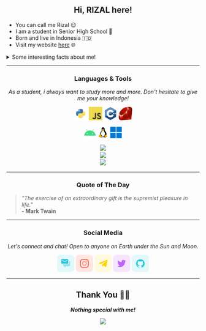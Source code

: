 <h2 align="center"> Hi, RIZAL here!</h2>

- You can call me Rizal 😉
- I am a student in Senior High School 🏫
- Born and live in Indonesia 🇮🇩
- Visit my website <a href=https://rzlamrr.me>here</a> 🌐

<details>
    <summary>Some interesting facts about me!</summary>

    - Settled in Madura Island 🌏

    - Playing game in free time 🎮

    - Also watching movies, listening to music and coding ⭐️

</details>

<hr>
<h3 align="center">Languages & Tools</h3>
<p align="center"><i>As a student, i always want to study more and more. Don't hesitate to give me your knowledge!</i></p>
<p align="center">
<code><img height="35" src="https://raw.githubusercontent.com/github/explore/80688e429a7d4ef2fca1e82350fe8e3517d3494d/topics/python/python.png"></code>
<code><img height="35" src="https://raw.githubusercontent.com/github/explore/80688e429a7d4ef2fca1e82350fe8e3517d3494d/topics/javascript/javascript.png"></code>
<code><img height="35" src="https://raw.githubusercontent.com/github/explore/80688e429a7d4ef2fca1e82350fe8e3517d3494d/topics/cpp/cpp.png"></code>
<code><img height="35" src="https://raw.githubusercontent.com/github/explore/80688e429a7d4ef2fca1e82350fe8e3517d3494d/topics/ruby/ruby.png"></code>
</p>
<p align="center">
<code><img height="30" src="https://raw.githubusercontent.com/github/explore/80688e429a7d4ef2fca1e82350fe8e3517d3494d/topics/android/android.png"></code>
<code><img height="30" src="https://raw.githubusercontent.com/github/explore/80688e429a7d4ef2fca1e82350fe8e3517d3494d/topics/linux/linux.png"></code>
<code><img height="30" src="https://raw.githubusercontent.com/github/explore/80688e429a7d4ef2fca1e82350fe8e3517d3494d/topics/windows/windows.png"></code>
</p>
<p align="center">
<a href="https://rzlamrr.github.io" alt="rzlamrr's top languages"><img src="https://dvst-stats.vercel.app/api/top-langs/?username=rzlamrr&langs_count=6&layout=compact&theme=tokyonight&show_icons=true"></a>
<br>
<a href="https://rzlamrr.github.io" alt="rzlamrr's github streak"><img src="https://dvst-streak.herokuapp.com/?user=rzlamrr&theme=tokyonight&fire=DD472C"></a>
<br>
<a href="https://rzlamrr.github.io" alt="rzlamrr's github stat"><img src="https://dvst-stats.vercel.app/api?username=rzlamrr&theme=tokyonight&show_icons=true"></a>
</p>

<hr>
<h3 align="center">Quote of The Day</h3>
<p align="center">
<blockquote>
<i>"The exercise of an extraordinary gift is the supremist pleasure in life."</i>
<br>
<b>- Mark Twain</b>
</blockquote>
</p>

<hr>
<h3 align="center">Social Media</h3>
<p align="center"><i>Let's connect and chat! Open to anyone on Earth under the Sun and Moon.</i></p>
<p align="center">
<a href="mailto:rzlamrr.dvst@pm.me" alt="Email"><img height="45" src="https://github.com/rzlamrr/rzlamrr/blob/master/rzlamrr/email.svg"></a>
<a href="https://instagram.com/rzlamrr" alt="Instagram"><img height="45" src="https://github.com/rzlamrr/rzlamrr/blob/master/rzlamrr/network.svg"></a>
<a href="https://telegram.me/fakhiralkda" alt="Telegram"><img height="45" src="https://github.com/rzlamrr/rzlamrr/blob/master/rzlamrr/telegram.svg"></a>
<a href="https://twitter.com/rzlamrr" alt="Twitter"><img height="45" src="https://github.com/rzlamrr/rzlamrr/blob/master/rzlamrr/twitter.svg"></a>
<a href="https://github.com/rzlamrr" alt="Github"><img height="45" src="https://github.com/rzlamrr/rzlamrr/blob/master/rzlamrr/github.svg"></a>
</p>

<hr>
<h2 align="center">Thank You 🙏🏼</h2>
<p align="center"><b><i>Nothing special with me!</i></b></p>
<p align="center">
<a href="https://rzlamrr.github.io" alt="rzlamrr's profile visitors"><img src="https://dvstr.herokuapp.com/badge">
</p>
